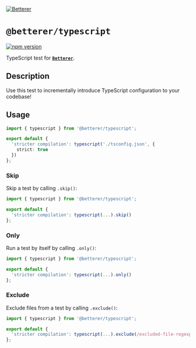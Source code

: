 [![Betterer](https://raw.githubusercontent.com/phenomnomnominal/betterer/master/docs/logo.png)](https://phenomnomnominal.github.io/betterer/)

# `@betterer/typescript`

[![npm version](https://img.shields.io/npm/v/@betterer/typescript.svg)](https://www.npmjs.com/package/@betterer/typescript)

TypeScript test for [**`Betterer`**](https://github.com/phenomnomnominal/betterer).

## Description

Use this test to incrementally introduce TypeScript configuration to your codebase!

## Usage

```typescript
import { typescript } from '@betterer/typescript';

export default {
  'stricter compilation': typescript('./tsconfig.json', {
    strict: true
  })
};
```

### Skip

Skip a test by calling `.skip()`:

```typescript
import { typescript } from '@betterer/typescript';

export default {
  'stricter compilation': typescript(...).skip()
};
```

### Only

Run a test by itself by calling `.only()`:

```typescript
import { typescript } from '@betterer/typescript';

export default {
  'stricter compilation': typescript(...).only()
};
```

### Exclude

Exclude files from a test by calling `.exclude()`:

```typescript
import { typescript } from '@betterer/typescript';

export default {
  'stricter compilation': typescript(...).exclude(/excluded-file-regexp/)
};
```

